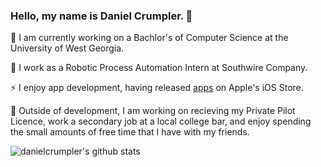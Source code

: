 ### Hello, my name is Daniel Crumpler. 👋

🔭 I am currently working on a Bachlor's of Computer Science at the University of West Georgia.

🏢 I work as a Robotic Process Automation Intern at Southwire Company. 

⚡ I enjoy app development, having released [apps](https://apps.apple.com/bt/developer/daniel-crumpler/id1524923152) on Apple's iOS Store.

💬 Outside of development, I am working on recieving my Private Pilot Licence, work a secondary job at a local college bar, and enjoy spending the small amounts of free time that I have with my friends.

![danielcrumpler's github stats](https://github-readme-stats.vercel.app/api?username=danielcrumpler&count_private=true)

<!--
**danielcrumpler/danielcrumpler** is a ✨ _special_ ✨ repository because its `README.md` (this file) appears on your GitHub profile.

Here are some ideas to get you started:

- 🔭 I’m currently working on ...
- 🌱 I’m currently learning ...
- 👯 I’m looking to collaborate on ...
- 🤔 I’m looking for help with ...
- 💬 Ask me about ...
- 📫 How to reach me: ...
- 😄 Pronouns: ...
- ⚡ Fun fact: ...
-->
